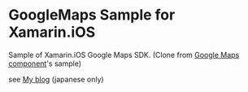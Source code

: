 GoogleMaps Sample for Xamarin.iOS
===========================

Sample of Xamarin.iOS Google Maps SDK. (Clone from [Google Maps component](http://components.xamarin.com/view/googlemapsios/)'s sample)

see [My blog](http://amay077.github.io/blog/2013/04/22/xamarin-ios-using-gmap-ios-sdk/) (japanese only)
